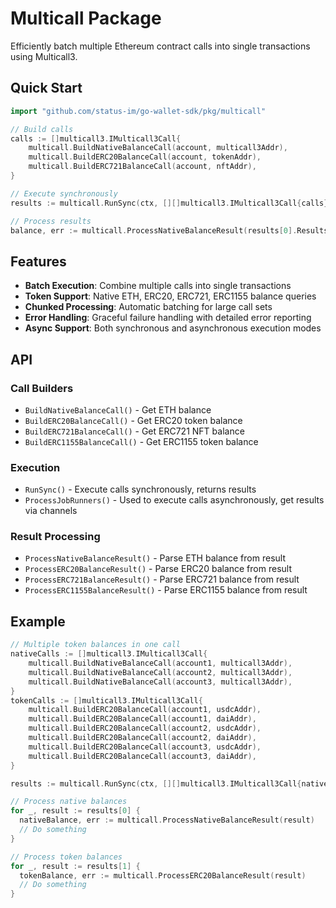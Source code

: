 # Multicall Package

Efficiently batch multiple Ethereum contract calls into single transactions using Multicall3.

## Quick Start

```go
import "github.com/status-im/go-wallet-sdk/pkg/multicall"

// Build calls
calls := []multicall3.IMulticall3Call{
    multicall.BuildNativeBalanceCall(account, multicall3Addr),
    multicall.BuildERC20BalanceCall(account, tokenAddr),
    multicall.BuildERC721BalanceCall(account, nftAddr),
}

// Execute synchronously
results := multicall.RunSync(ctx, [][]multicall3.IMulticall3Call{calls}, blockNumber, caller, batchSize)

// Process results
balance, err := multicall.ProcessNativeBalanceResult(results[0].Results[0])
```

## Features

- **Batch Execution**: Combine multiple calls into single transactions
- **Token Support**: Native ETH, ERC20, ERC721, ERC1155 balance queries
- **Chunked Processing**: Automatic batching for large call sets
- **Error Handling**: Graceful failure handling with detailed error reporting
- **Async Support**: Both synchronous and asynchronous execution modes

## API

### Call Builders
- `BuildNativeBalanceCall()` - Get ETH balance
- `BuildERC20BalanceCall()` - Get ERC20 token balance  
- `BuildERC721BalanceCall()` - Get ERC721 NFT balance
- `BuildERC1155BalanceCall()` - Get ERC1155 token balance

### Execution
- `RunSync()` - Execute calls synchronously, returns results
- `ProcessJobRunners()` - Used to execute calls asynchronously, get results via channels

### Result Processing
- `ProcessNativeBalanceResult()` - Parse ETH balance from result
- `ProcessERC20BalanceResult()` - Parse ERC20 balance from result
- `ProcessERC721BalanceResult()` - Parse ERC721 balance from result
- `ProcessERC1155BalanceResult()` - Parse ERC1155 balance from result

## Example

```go
// Multiple token balances in one call
nativeCalls := []multicall3.IMulticall3Call{
    multicall.BuildNativeBalanceCall(account1, multicall3Addr),
    multicall.BuildNativeBalanceCall(account2, multicall3Addr),
    multicall.BuildNativeBalanceCall(account3, multicall3Addr),
}
tokenCalls := []multicall3.IMulticall3Call{
    multicall.BuildERC20BalanceCall(account1, usdcAddr),
    multicall.BuildERC20BalanceCall(account1, daiAddr),
    multicall.BuildERC20BalanceCall(account2, usdcAddr),
    multicall.BuildERC20BalanceCall(account2, daiAddr),
    multicall.BuildERC20BalanceCall(account3, usdcAddr),
    multicall.BuildERC20BalanceCall(account3, daiAddr),
}

results := multicall.RunSync(ctx, [][]multicall3.IMulticall3Call{nativeCalls, tokenCalls}, blockNum, caller, 100)

// Process native balances
for _, result := results[0] {
  nativeBalance, err := multicall.ProcessNativeBalanceResult(result)
  // Do something
}

// Process token balances
for _, result := results[1] {
  tokenBalance, err := multicall.ProcessERC20BalanceResult(result)
  // Do something
}

```

